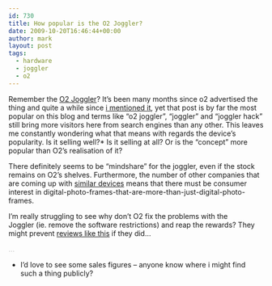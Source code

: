```yaml
---
id: 730
title: How popular is the O2 Joggler?
date: 2009-10-20T16:46:44+00:00
author: mark
layout: post
tags:
  - hardware
  - joggler
  - o2
---
```

Remember the [O2 Joggler](http://yourfamily.o2.co.uk/o2familyjoggler)? It&#8217;s been many months since o2 advertised the thing and quite a while since [i mentioned it](http://www.sallonoroff.co.uk/blog/2009/06/on-the-joggler/), yet that post is by far the most popular on this blog and terms like &#8220;o2 joggler&#8221;, &#8220;joggler&#8221; and &#8220;joggler hack&#8221; still bring more visitors here from search engines than any other. This leaves me constantly wondering what that means with regards the device&#8217;s popularity. Is it selling well?* Is it selling at all? Or is the &#8220;concept&#8221; more popular than O2&#8217;s realisation of it?

There definitely seems to be &#8220;mindshare&#8221; for the joggler, even if the stock remains on O2&#8217;s shelves. Furthermore, the number of other companies that are coming up with [similar devices](http://www.engadget.com/2009/09/17/hps-new-dreamscreens-pack-pandora-and-facebook-into-a-wireless/) means that there must be consumer interest in digital-photo-frames-that-are-more-than-just-digital-photo-frames.

I&#8217;m really struggling to see why don&#8217;t O2 fix the problems with the Joggler (ie. remove the software restrictions) and reap the rewards? They might prevent [reviews like this](http://www.techradar.com/reviews/pc-mac/handhelds-pdas/pdas-and-pocket-pcs/o2-joggler-633382/review) if they did&#8230;

<span style="color: #c0c0c0;">&#8230;</span>

* I&#8217;d love to see some sales figures &#8211; anyone know where i might find such a thing publicly?
